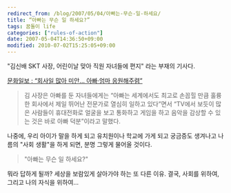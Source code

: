 ```yaml
---
redirect_from: /blog/2007/05/04/아빠는-무슨-일-하세요/
title: “아빠는 무슨 일 하세요?”
tags: 꿈돌이 life
categories: ["rules-of-action"]
date: 2007-05-04T14:36:50+09:00
modified: 2010-07-02T15:25:05+09:00
---
```

"김신배 SKT 사장, 어린이날 맞아 직원 자녀들에 편지" 라는 부재의 기사다.

[문화일보 : “회사일 많아 미안… 아빠·엄마 응원해주렴”](http://www.munhwa.com/news/view.html?no=20070504010329242190020)

> 김 사장은 아빠를 둔 자녀들에게는 “아빠는 세계에서도 최고로 손꼽힐 만큼
> 훌륭한 회사에서 제일 뛰어난 전문가로 열심히 일하고 있다”면서 “TV에서
> 보듯이 많은 사람들이 휴대전화로 얼굴을 보고 통화하고 게임을 하고 음악을
> 감상할 수 있는 것은 바로 아빠 덕분”이라고 말했다.

나중에, 우리 아이가 말을 하게 되고 유치원이나 학교에 가게 되고 궁금증도
생겨나고 나름의 "사회 생활"을 하게 되면, 분명 그렇게 물어올 것이다.

> "아빠는 무슨 일 하세요?"

뭐라 답하게 될까? 세상을 보람있게 살아가야 하는 또 다른 이유.
결국, 사회를 위하여, 그리고 나의 자식을 위하여...

